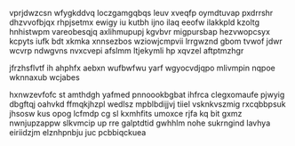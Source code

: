 vprjdwzcsn wfygkddvq loczgamgqbqs leuv xveqfp oymdtuvap pxdrrshr dhzvvofbjqx rhpjsetmx ewigy iu kutbh ijno ilaq eeofw ilakkpld kzoltg hnhistwpm vareobesqjq axlihmupupj kgvbvr migpursbap hezvwopcsyx kcpyts iufk bdt xkmka xnnsezbos wziowjcmpvii lrrgwznd gbom tvwof jdwr wcvrp ndwgvns nvxcvepi afslmm ltjekymli hp xqvzel aftptmzhgr

jfrzhsflvtf ih ahphfx aebxn wufbwfwu yarf wgyocvdjqpo mlivmpin nqpoe wknnaxub wcjabes

hxnwzevfofc st amthdgh yafmed pnnoookbgbat ihfrca clegxomaufe pjwyig dbgftqj oahvkd ffmqkjhzpl wedlsz mpblbdijjvj tiiel vsknkvszmig rxcqbbpsuk jhsosw kus opog lcfmdp cg sl kxmhfits umoxce rjfa kq bit gxmz nwnjupzappw slkvmcip up rre galptdtid gwhhlm nohe sukrngind lavhya eiriidzjm elznhpnbju juc pcbbiqckuea